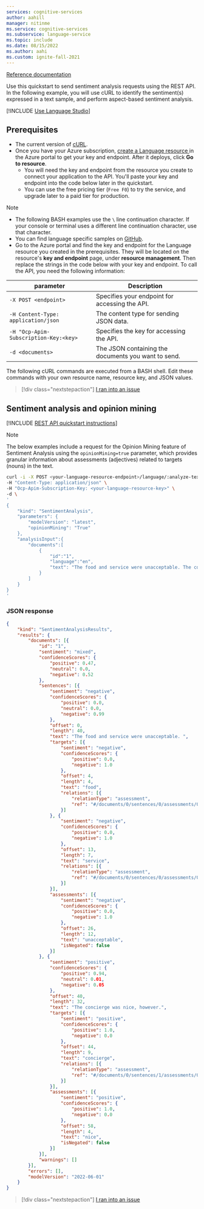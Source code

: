 ```yaml
---
services: cognitive-services
author: aahill
manager: nitinme
ms.service: cognitive-services
ms.subservice: language-service
ms.topic: include
ms.date: 08/15/2022
ms.author: aahi
ms.custom: ignite-fall-2021
---
```


[Reference documentation](/rest/api/language/text-analysis-runtime/analyze-text)

Use this quickstart to send sentiment analysis requests using the REST API. In the following example, you will use cURL to identify the sentiment(s) expressed in a text sample, and perform aspect-based sentiment analysis.

[!INCLUDE [Use Language Studio](../../../includes/use-language-studio.md)]


## Prerequisites

* The current version of [cURL](https://curl.haxx.se/).
* Once you have your Azure subscription, <a href="https://portal.azure.com/#create/Microsoft.CognitiveServicesTextAnalytics"  title="Create a Language resource"  target="_blank">create a Language resource </a> in the Azure portal to get your key and endpoint. After it deploys, click **Go to resource**.
    * You will need the key and endpoint from the resource you create to connect your application to the API. You'll paste your key and endpoint into the code below later in the quickstart.
    * You can use the free pricing tier (`Free F0`) to try the service, and upgrade later to a paid tier for production.

> [!NOTE]
> * The following BASH examples use the `\` line continuation character. If your console or terminal uses a different line continuation character, use that character.
> * You can find language specific samples on [GitHub](https://github.com/Azure-Samples/cognitive-services-quickstart-code).
> * Go to the Azure portal and find the key and endpoint for the Language resource you created in the prerequisites. They will be located on the resource's **key and endpoint** page, under **resource management**. Then replace the strings in the code below with your key and endpoint.
To call the API, you need the following information:


|parameter  |Description  |
|---------|---------|
|`-X POST <endpoint>`     | Specifies your endpoint for accessing the API.        |
|`-H Content-Type: application/json`     | The content type for sending JSON data.          |
|`-H "Ocp-Apim-Subscription-Key:<key>`    | Specifies the key for accessing the API.        |
|`-d <documents>`     | The JSON containing the documents you want to send.         |

The following cURL commands are executed from a BASH shell. Edit these commands with your own resource name, resource key, and JSON values.

> [!div class="nextstepaction"]
> <a href="https://microsoft.qualtrics.com/jfe/form/SV_0Cl5zkG3CnDjq6O?PLanguage=REST API&Pillar=Language&Product=Sentiment-analysis&Page=quickstart&Section=Prerequisites" target="_target">I ran into an issue</a>


## Sentiment analysis and opinion mining

[!INCLUDE [REST API quickstart instructions](../../../includes/rest-api-instructions.md)]

> [!NOTE]
> The below examples include a request for the Opinion Mining feature of Sentiment Analysis using the `opinionMining=true` parameter, which provides granular information about assessments (adjectives) related to targets (nouns) in the text.

```bash
curl -i -X POST <your-language-resource-endpoint>/language/:analyze-text?api-version=2022-05-01 \
-H "Content-Type: application/json" \
-H "Ocp-Apim-Subscription-Key: <your-language-resource-key>" \
-d \
'
{
    "kind": "SentimentAnalysis",
    "parameters": {
        "modelVersion": "latest",
        "opinionMining": "True"
    },
    "analysisInput":{
        "documents":[
            {
                "id":"1",
                "language":"en",
                "text": "The food and service were unacceptable. The concierge was nice, however."
            }
        ]
    }
}
'
```

### JSON response

```json
{
	"kind": "SentimentAnalysisResults",
	"results": {
		"documents": [{
			"id": "1",
			"sentiment": "mixed",
			"confidenceScores": {
				"positive": 0.47,
				"neutral": 0.0,
				"negative": 0.52
			},
			"sentences": [{
				"sentiment": "negative",
				"confidenceScores": {
					"positive": 0.0,
					"neutral": 0.0,
					"negative": 0.99
				},
				"offset": 0,
				"length": 40,
				"text": "The food and service were unacceptable. ",
				"targets": [{
					"sentiment": "negative",
					"confidenceScores": {
						"positive": 0.0,
						"negative": 1.0
					},
					"offset": 4,
					"length": 4,
					"text": "food",
					"relations": [{
						"relationType": "assessment",
						"ref": "#/documents/0/sentences/0/assessments/0"
					}]
				}, {
					"sentiment": "negative",
					"confidenceScores": {
						"positive": 0.0,
						"negative": 1.0
					},
					"offset": 13,
					"length": 7,
					"text": "service",
					"relations": [{
						"relationType": "assessment",
						"ref": "#/documents/0/sentences/0/assessments/0"
					}]
				}],
				"assessments": [{
					"sentiment": "negative",
					"confidenceScores": {
						"positive": 0.0,
						"negative": 1.0
					},
					"offset": 26,
					"length": 12,
					"text": "unacceptable",
					"isNegated": false
				}]
			}, {
				"sentiment": "positive",
				"confidenceScores": {
					"positive": 0.94,
					"neutral": 0.01,
					"negative": 0.05
				},
				"offset": 40,
				"length": 32,
				"text": "The concierge was nice, however.",
				"targets": [{
					"sentiment": "positive",
					"confidenceScores": {
						"positive": 1.0,
						"negative": 0.0
					},
					"offset": 44,
					"length": 9,
					"text": "concierge",
					"relations": [{
						"relationType": "assessment",
						"ref": "#/documents/0/sentences/1/assessments/0"
					}]
				}],
				"assessments": [{
					"sentiment": "positive",
					"confidenceScores": {
						"positive": 1.0,
						"negative": 0.0
					},
					"offset": 58,
					"length": 4,
					"text": "nice",
					"isNegated": false
				}]
			}],
			"warnings": []
		}],
		"errors": [],
		"modelVersion": "2022-06-01"
	}
}
```

> [!div class="nextstepaction"]
> <a href="https://microsoft.qualtrics.com/jfe/form/SV_0Cl5zkG3CnDjq6O?PLanguage=REST API&Pillar=Language&Product=Sentiment-analysis&Page=quickstart&Section=Sentiment-analysis-and-opinion-mining" target="_target">I ran into an issue</a>
